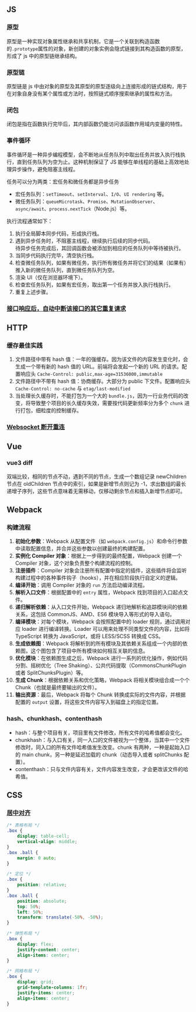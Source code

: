 ## JS

### 原型

原型是一种实现对象属性继承和共享机制，它是一个关联到构造函数的`.prototype`属性的对象，新创建的对象实例会隐式链接到其构造函数的原型，形成了 js 中的原型链继承结构。

### 原型链

原型链是 js 中由对象的原型及其原型的原型逐级向上连接形成的链式结构，用于在对象自身没有某个属性或方法时，按照链式顺序搜索继承的属性和方法。

### 闭包

闭包是指在函数执行完毕后，其内部函数仍能访问该函数作用域内变量的特性。

### 事件循环

事件循环是一种异步编程模型，会不断地从任务队列中取出任务并放入执行栈执行，直到任务队列为空为止。这种机制保证了 JS 能够在单线程的基础上高效地处理异步操作，避免阻塞主线程。

任务可以分为两类：宏任务和微任务都是异步任务
- 宏任务队列：`setTimeout`、`setInterval`、`I/O`、`UI rendering` 等。
- 微任务队列：`queueMicrotask`、`Promise`、`MutationObserver`、`async/await`、`process.nextTick`（Node.js）等。

执行流程通常如下：
1. 执行全局脚本同步代码，形成执行栈。
2. 遇到异步任务时，不阻塞主线程，继续执行后续的同步代码。<br>
   待异步任务完成后，其回调函数会被添加到相应的任务队列中等待被执行。
3. 当同步代码执行完毕，清空执行栈。
4. 检查微任务队列，如果有微任务，执行所有微任务并将它们的结果（如果有）推入新的微任务队列，直到微任务队列为空。
5. 渲染 UI（仅在浏览器环境下）。
6. 检查宏任务队列，如果有宏任务，取出第一个任务并放入执行栈执行。
7. 重复上述步骤。


### [接口响应后，自动中断该接口的其它重复请求](./src/js/fetch-abort.js)

## HTTP

### 缓存最佳实践

1. 文件路径中带有 hash 值：一年的强缓存。因为该文件的内容发生变化时，会生成一个带有新的 hash 值的 URL。前端将会发起一个新的 URL 的请求。配置响应头 `Cache-Control: public,max-age=31536000,immutable`
2. 文件路径中不带有 hash 值：协商缓存。大部分为 public 下文件。配置响应头 `Cache-Control: no-cache` 与 `etag/last-modified`
3. 当处理长久缓存时，不能打包为一个大的 `bundle.js`，因为一行业务代码的改变，将导致整个项目的长久缓存失效，需要按代码更新频率分为多个 `chunk` 进行打包，细粒度的控制缓存。

### [Websocket 断开重连](./src/network/websocket/reconnect.html)

## Vue

### vue3 diff

双端比较，相同的节点不动，遇到不同的节点，生成一个数组记录 newChildren 节点在 oldChildren 节点中的索引，如果是新增节点则记为 -1，求出数组的最长递增子序列，这些节点意味着无需移动，仅移动剩余节点和插入新增节点即可。

## Webpack

### 构建流程

1.  **初始化参数**：Webpack 从配置文件（如 `webpack.config.js`）和命令行参数中读取配置信息，并合并这些参数以创建最终的构建配置。
2.  **实例化 Compiler 对象**：根据上一步得到的最终配置，Webpack 创建一个 Compiler 对象，这个对象负责整个构建流程的控制。
3.  **注册插件**：Compiler 对象会注册所有配置中指定的插件，这些插件将会监听构建过程中的各种事件钩子（hooks），并在相应阶段执行自定义的逻辑。
4.  **编译开始**：调用 Compiler 对象的 `run` 方法启动编译流程。
5.  **解析入口文件**：根据配置中的 `entry` 属性，Webpack 找到项目的入口起点文件。
6.  **递归解析依赖**：从入口文件开始，Webpack 递归地解析和追踪模块间的依赖关系，这包括 CommonJS、AMD、ES6 模块导入等形式的导入语句。
7.  **编译模块**：对每个模块，Webpack 会按照配置中的 loader 规则，通过调用对应 loader 进行编译转换。Loader 可以用来处理不同类型文件的内容，比如将 TypeScript 转换为 JavaScript，或将 LESS/SCSS 转换成 CSS。
8.  **生成依赖图**：Webpack 将解析到的所有模块及其依赖关系组成一个内部的依赖图，这个图包含了项目中所有模块如何相互关联的信息。
9.  **优化模块**：在依赖图生成之后，Webpack 进行一系列的优化操作，例如代码分割、摇树优化（Tree Shaking）、公共代码提取（CommonsChunkPlugin 或者 SplitChunksPlugin）等。
10. **生成 Chunk**：根据依赖关系和优化策略，Webpack 将相关模块组合成一个个 Chunk（也就是最终要输出的文件）。
11. **输出资源**：最后，Webpack 将每个 Chunk 转换成实际的文件内容，并根据配置的 `output` 设置，将这些文件内容写入到磁盘上的指定位置。

### hash、chunkhash、contenthash

- hash：与整个项目有关，项目里有文件修改，所有文件的哈希值都会变化。
- chunkhash：与入口有关，同一入口的文件被视为一个整体，当其中一个文件修改时，同入口的所有文件哈希值发生改变。chunk 有两种，一种是起始入口的 main chunk，另一种是延迟加载的 chunk（动态导入或者 splitChunks 配置）。
- contenthash：只与文件内容有关，文件内容发生改变，才会更改该文件的哈希值。

## CSS

### [居中对齐](./src/style/align-center.html)

```css
/* 表格布局 */
.box {
    display: table-cell;
    vertical-align: middle;
}
.box .ball {
    margin: 0 auto;
}

/* 定位 */
.box {
    position: relative;
}
.box .ball {
    position: absolute;
    top: 50%;
    left: 50%;
    transform: translate(-50%, -50%);
}

/* 弹性布局 */
.box {
    display: flex;
    justify-content: center;
    align-items: center;
}

/* 网格布局 */
.box {
    display: grid;
    grid-template-columns: 1fr;
    justify-items: center;
    align-items: center;
}
```
